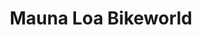 ---
title: "Mauna Loa Bikeworld"
url: /bad-goisern-am-hallstaettersee/mauna-loa-bikeworld/
shop: Fahrrad
---